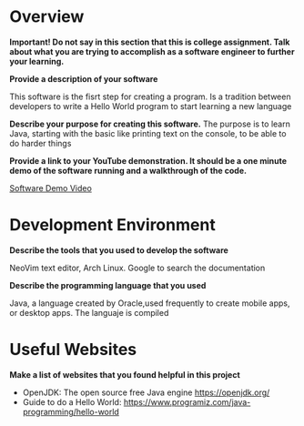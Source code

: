 # Overview

**Important!  Do not say in this section that this is college assignment.  Talk about what you are trying to accomplish as a software engineer to further your learning.**

**Provide a description of your software**

This software is the fisrt step for creating a program. Is a tradition between developers to write a Hello World program to start learning a new language

**Describe your purpose for creating this software.**
The purpose is to learn Java, starting with the basic like printing text on the console, to be able to do harder things

**Provide a link to your YouTube demonstration.  It should be a one minute demo of the software running and a walkthrough of the code.**

[Software Demo Video](http://youtube.link.goes.here)

# Development Environment

**Describe the tools that you used to develop the software** 

NeoVim text editor, Arch Linux. Google to search the documentation

**Describe the programming language that you used**

Java, a language created by Oracle,used frequently to create mobile apps, or desktop apps. The languaje is compiled

# Useful Websites

**Make a list of websites that you found helpful in this project** 
* OpenJDK: The open source free Java engine https://openjdk.org/
* Guide to do a Hello World: https://www.programiz.com/java-programming/hello-world

